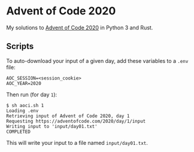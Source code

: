 # Advent of Code 2020

My solutions to [Advent of Code 2020](https://adventofcode.com/2020) in Python 3 and Rust.

## Scripts

To auto-download your input of a given day, add these variables to a `.env` file:

```env
AOC_SESSION=<session_cookie>
AOC_YEAR=2020
```

Then run (for day `1`):

```console
$ sh aoci.sh 1
Loading .env
Retrieving input of Advent of Code 2020, day 1
Requesting https://adventofcode.com/2020/day/1/input
Writing input to 'input/day01.txt'
COMPLETED
```

This will write your input to a file named `input/day01.txt`.